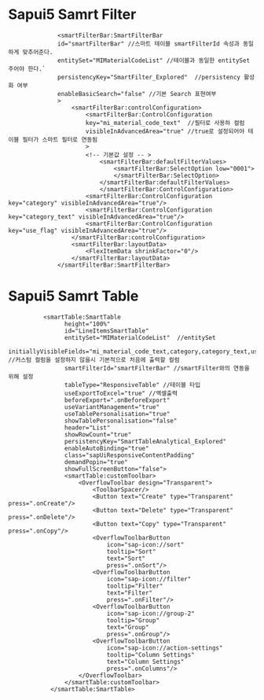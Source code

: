 # Sapui5 Samrt Filter
                  <smartFilterBar:SmartFilterBar 
                  id="smartFilterBar" //스마트 테이블 smartFilterId 속성과 동일하게 맞추어준다. 
                  entitySet="MIMaterialCodeList" //테이블과 동일한 entitySet  주어야 한다.`
                  persistencyKey="SmartFilter_Explored"  //persistency 활성화 여부
                  enableBasicSearch="false" //기본 Search 표현여부
                  >
                      <smartFilterBar:controlConfiguration>
                          <smartFilterBar:ControlConfiguration 
                          key="mi_material_code_text"  //필터로 사용하 컬럼
                          visibleInAdvancedArea="true" //true로 설정되어야 테이블 필터가 스마트 필터로 연동됨 
                          >
                          <!-- 기본값 설정 -- >
                              <smartFilterBar:defaultFilterValues>
                                  <smartFilterBar:SelectOption low="0001">   
                                  </smartFilterBar:SelectOption>
                              </smartFilterBar:defaultFilterValues>     
                              </smartFilterBar:ControlConfiguration>
                          <smartFilterBar:ControlConfiguration key="category" visibleInAdvancedArea="true"/>
                          <smartFilterBar:ControlConfiguration key="category_text" visibleInAdvancedArea="true"/>
                          <smartFilterBar:ControlConfiguration key="use_flag" visibleInAdvancedArea="true"/>              
                      </smartFilterBar:controlConfiguration>
                      <smartFilterBar:layoutData>
                          <FlexItemData shrinkFactor="0"/>
                      </smartFilterBar:layoutData>
                  </smartFilterBar:SmartFilterBar>
                  
# Sapui5 Samrt Table               
              <smartTable:SmartTable
                    height="100%"
                    id="LineItemsSmartTable"
                    entitySet="MIMaterialCodeList"  //entitySet
                    initiallyVisibleFields="mi_material_code_text,category,category_text,use_flag"  //커스텀 컬럼을 설정하지 않을시 기본적으로 처음에 출력할 컬럼
                    smartFilterId="smartFilterBar" //smartFilter와의 연동을 위해 설정
                    tableType="ResponsiveTable" //테이블 타입
                    useExportToExcel="true" //엑셀출력
                    beforeExport=".onBeforeExport"
                    useVariantManagement="true"
                    useTablePersonalisation="true"
                    showTablePersonalisation="false"
                    header="List"
                    showRowCount="true"
                    persistencyKey="SmartTableAnalytical_Explored"
                    enableAutoBinding="true"
                    class="sapUiResponsiveContentPadding"
                    demandPopin="true"
                    showFullScreenButton="false">
                    <smartTable:customToolbar>
                        <OverflowToolbar design="Transparent">
                            <ToolbarSpacer/>
                            <Button text="Create" type="Transparent" press=".onCreate"/>
                            <Button text="Delete" type="Transparent" press=".onDelete"/>
                            <Button text="Copy" type="Transparent" press=".onCopy"/>
                            <OverflowToolbarButton
                                icon="sap-icon://sort"
                                tooltip="Sort"
                                text="Sort"
                                press=".onSort"/>
                            <OverflowToolbarButton
                                icon="sap-icon://filter"
                                tooltip="Filter"
                                text="Filter"
                                press=".onFilter"/>
                            <OverflowToolbarButton
                                icon="sap-icon://group-2"
                                tooltip="Group"
                                text="Group"
                                press=".onGroup"/>
                            <OverflowToolbarButton
                                icon="sap-icon://action-settings"
                                tooltip="Column Settings"
                                text="Column Settings"
                                press=".onColumns"/>
                        </OverflowToolbar>
                    </smartTable:customToolbar>
                </smartTable:SmartTable>
